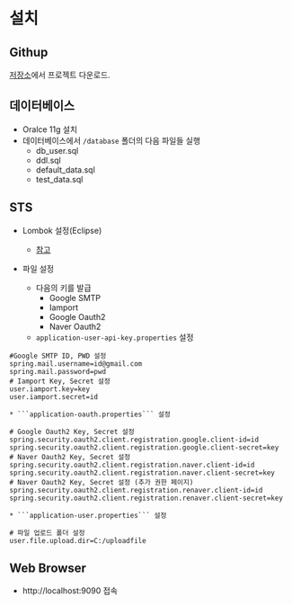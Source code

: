 # 설치
## Githup
[저장소](https://github.com/ganaab0000/kh-final-project)에서 프로젝트 다운로드.

## 데이터베이스
* Oralce 11g 설치
* 데이터베이스에서 ```/database``` 폴더의 다음 파일들 실행
    * db_user.sql
    * ddl.sql
    * default_data.sql
    * test_data.sql

## STS
* Lombok 설정(Eclipse)
    * [참고](https://countryxide.tistory.com/16)

* 파일 설정
    * 다음의 키를 발급
        * Google SMTP
        * Iamport
        * Google Oauth2
        * Naver Oauth2
    * ```application-user-api-key.properties``` 설정
```properties
#Google SMTP ID, PWD 설정
spring.mail.username=id@gmail.com
spring.mail.password=pwd
# Iamport Key, Secret 설정
user.iamport.key=key
user.iamport.secret=id
```
    * ```application-oauth.properties``` 설정
```properties
# Google Oauth2 Key, Secret 설정
spring.security.oauth2.client.registration.google.client-id=id
spring.security.oauth2.client.registration.google.client-secret=key
# Naver Oauth2 Key, Secret 설정
spring.security.oauth2.client.registration.naver.client-id=id
spring.security.oauth2.client.registration.naver.client-secret=key
# Naver Oauth2 Key, Secret 설정 (추가 권한 페이지)
spring.security.oauth2.client.registration.renaver.client-id=id
spring.security.oauth2.client.registration.renaver.client-secret=key
```
    * ```application-user.properties``` 설정
```properties
# 파일 업로드 폴더 설정
user.file.upload.dir=C:/uploadfile
```


## Web Browser
* http://localhost:9090 접속
